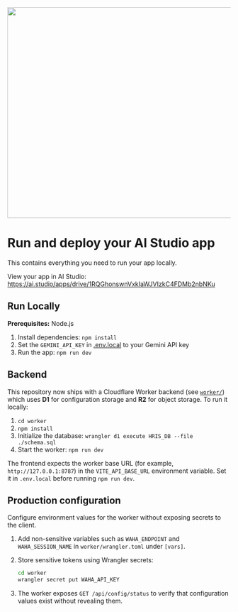 <div align="center">
<img width="1200" height="475" alt="GHBanner" src="https://github.com/user-attachments/assets/0aa67016-6eaf-458a-adb2-6e31a0763ed6" />
</div>

# Run and deploy your AI Studio app

This contains everything you need to run your app locally.

View your app in AI Studio: https://ai.studio/apps/drive/1RQGhonswnVxkIaWJVIzkC4FDMb2nbNKu

## Run Locally

**Prerequisites:**  Node.js


1. Install dependencies:
   `npm install`
2. Set the `GEMINI_API_KEY` in [.env.local](.env.local) to your Gemini API key
3. Run the app:
   `npm run dev`

## Backend

This repository now ships with a Cloudflare Worker backend (see [`worker/`](worker/)) which uses **D1** for configuration storage and **R2** for object storage. To run it locally:

1. `cd worker`
2. `npm install`
3. Initialize the database: `wrangler d1 execute HRIS_DB --file ./schema.sql`
4. Start the worker: `npm run dev`

The frontend expects the worker base URL (for example, `http://127.0.0.1:8787`) in the `VITE_API_BASE_URL` environment variable. Set it in `.env.local` before running `npm run dev`.

## Production configuration

Configure environment values for the worker without exposing secrets to the client.

1. Add non-sensitive variables such as `WAHA_ENDPOINT` and `WAHA_SESSION_NAME` in `worker/wrangler.toml` under `[vars]`.
2. Store sensitive tokens using Wrangler secrets:

   ```bash
   cd worker
   wrangler secret put WAHA_API_KEY
   ```

3. The worker exposes `GET /api/config/status` to verify that configuration values exist without revealing them.
